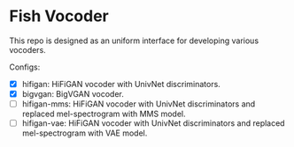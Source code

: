 # Fish Vocoder

This repo is designed as an uniform interface for developing various vocoders.

Configs:
- [x] hifigan: HiFiGAN vocoder with UnivNet discriminators.
- [x] bigvgan: BigVGAN vocoder.
- [ ] hifigan-mms: HiFiGAN vocoder with UnivNet discriminators and replaced mel-spectrogram with MMS model.
- [ ] hifigan-vae: HiFiGAN vocoder with UnivNet discriminators and replaced mel-spectrogram with VAE model.
